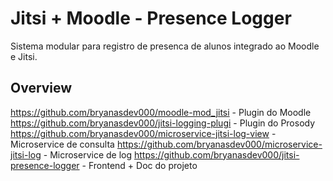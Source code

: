 # Jitsi + Moodle - Presence Logger

Sistema modular para registro de presenca de alunos integrado ao Moodle e Jitsi.

## Overview

https://github.com/bryanasdev000/moodle-mod_jitsi - Plugin do Moodle
https://github.com/bryanasdev000/jitsi-logging-plugi - Plugin do Prosody
https://github.com/bryanasdev000/microservice-jitsi-log-view - Microservice de consulta
https://github.com/bryanasdev000/microservice-jitsi-log - Microservice de log
https://github.com/bryanasdev000/jitsi-presence-logger - Frontend + Doc do projeto
